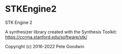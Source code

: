 # STKEngine2

STK Engine 2

A synthesizer library created with the Synthesis Toolkit: https://ccrma.stanford.edu/software/stk/

Copyright (c) 2016-2022 Pete Goodwin